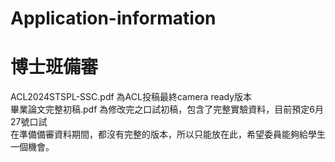 # Application-information
# 博士班備審
ACL2024STSPL-SSC.pdf 為ACL投稿最終camera ready版本  
畢業論文完整初稿.pdf 為修改完之口試初稿，包含了完整實驗資料，目前預定6月27號口試  
在準備備審資料期間，都沒有完整的版本，所以只能放在此，希望委員能夠給學生一個機會。
